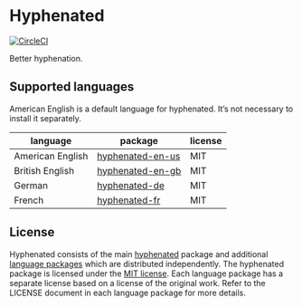 # Hyphenated

[![CircleCI](https://circleci.com/gh/sergeysolovev/hyphenated.svg?style=shield)](https://circleci.com/gh/sergeysolovev/hyphenated)

Better hyphenation.

## Supported languages

American English is a default language for hyphenated. It’s not necessary to
install it separately.

| language         | package                                                                                               | license |
| ---------------- | ----------------------------------------------------------------------------------------------------- | ------- |
| American English | [hyphenated-en-us](https://github.com/sergeysolovev/hyphenated/tree/master/packages/hyphenated-en-us) | MIT     |
| British English  | [hyphenated-en-gb](https://github.com/sergeysolovev/hyphenated/tree/master/packages/hyphenated-en-gb) | MIT     |
| German           | [hyphenated-de](https://github.com/sergeysolovev/hyphenated/tree/master/packages/hyphenated-de)       | MIT     |
| French           | [hyphenated-fr](https://github.com/sergeysolovev/hyphenated/tree/master/packages/hyphenated-fr)       | MIT     |

## License

Hyphenated consists of the main
[hyphenated](https://github.com/sergeysolovev/hyphenated/tree/master/packages/hyphenated)
package and additional [language packages](#supported-languages) which are
distributed independently. The hyphenated package is licensed under the
[MIT license](https://github.com/sergeysolovev/hyphenated/blob/master/packages/hyphenated/LICENSE).
Each language package has a separate license based on a license of the original
work. Refer to the LICENSE document in each language package for more details.
